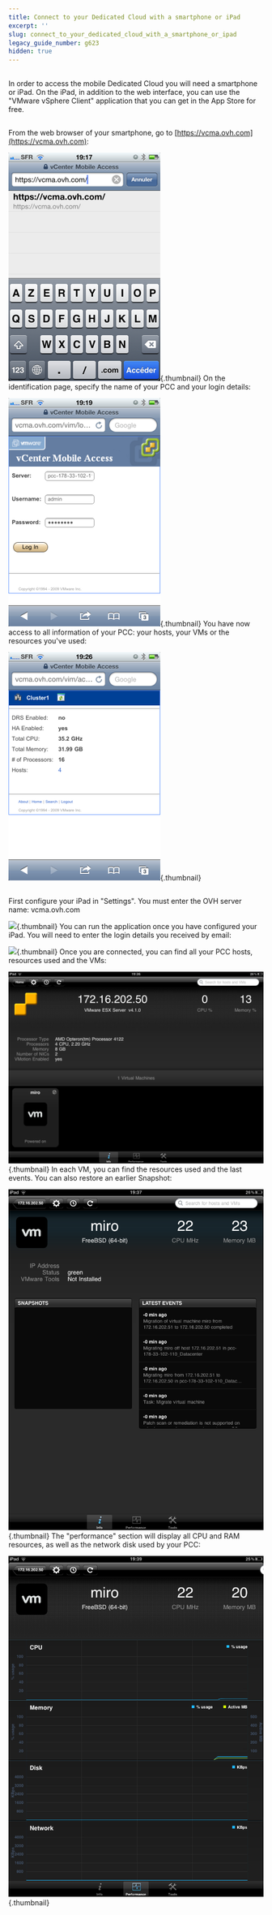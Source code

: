 ```yaml
---
title: Connect to your Dedicated Cloud with a smartphone or iPad
excerpt: ''
slug: connect_to_your_dedicated_cloud_with_a_smartphone_or_ipad
legacy_guide_number: g623
hidden: true
---
```



## 
In order to access the mobile Dedicated Cloud you will need a smartphone or iPad. On the iPad, in addition to the web interface, you can use the "VMware vSphere Client" application that you can get in the App Store for free.


## 
From the web browser of your smartphone, go to [https://vcma.ovh.com](https://vcma.ovh.com):

![](images/img_148.jpg){.thumbnail}
On the identification page, specify the name of your PCC and your login details:

![](images/img_149.jpg){.thumbnail}
You have now access to all information of your PCC: your hosts, your VMs or the resources you've used:

![](images/img_150.jpg){.thumbnail}


## 
First configure your iPad in "Settings". You must enter the OVH server name: vcma.ovh.com

![](images/img_147.jpg){.thumbnail}
You can run the application once you have configured your iPad. You will need to enter the login details you received by email:

![](images/img_15.jpg){.thumbnail}
Once you are connected, you can find all your PCC hosts, resources used and the VMs:

![](images/img_152.jpg){.thumbnail}
In each VM, you can find the resources used and the last events. You can also restore an earlier Snapshot:

![](images/img_153.jpg){.thumbnail}
The "performance" section will display all CPU and RAM resources, as well as the network disk used by your PCC:

![](images/img_154.jpg){.thumbnail}

